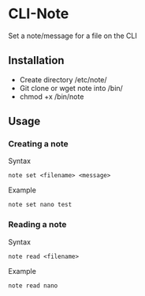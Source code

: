 # CLI-Note
Set a note/message for a file on the CLI

## Installation
* Create directory /etc/note/
* Git clone or wget note into /bin/
* chmod +x /bin/note

## Usage

### Creating a note

Syntax

    note set <filename> <message>

Example

    note set nano test

### Reading a note

Syntax

    note read <filename>

Example

    note read nano

